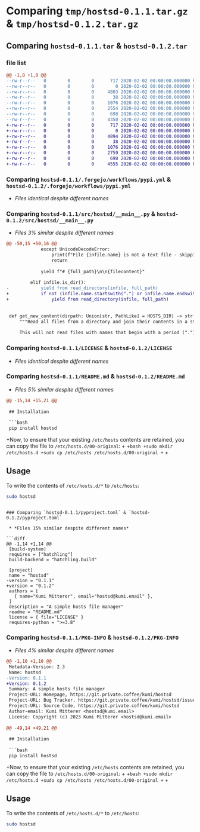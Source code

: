# Comparing `tmp/hostsd-0.1.1.tar.gz` & `tmp/hostsd-0.1.2.tar.gz`

## Comparing `hostsd-0.1.1.tar` & `hostsd-0.1.2.tar`

### file list

```diff
@@ -1,8 +1,8 @@
--rw-r--r--   0        0        0      717 2020-02-02 00:00:00.000000 hostsd-0.1.1/.forgejo/workflows/pypi.yml
--rw-r--r--   0        0        0        0 2020-02-02 00:00:00.000000 hostsd-0.1.1/src/hostsd/__init__.py
--rw-r--r--   0        0        0     4803 2020-02-02 00:00:00.000000 hostsd-0.1.1/src/hostsd/__main__.py
--rw-r--r--   0        0        0       38 2020-02-02 00:00:00.000000 hostsd-0.1.1/.gitignore
--rw-r--r--   0        0        0     1076 2020-02-02 00:00:00.000000 hostsd-0.1.1/LICENSE
--rw-r--r--   0        0        0     2554 2020-02-02 00:00:00.000000 hostsd-0.1.1/README.md
--rw-r--r--   0        0        0      698 2020-02-02 00:00:00.000000 hostsd-0.1.1/pyproject.toml
--rw-r--r--   0        0        0     4350 2020-02-02 00:00:00.000000 hostsd-0.1.1/PKG-INFO
+-rw-r--r--   0        0        0      717 2020-02-02 00:00:00.000000 hostsd-0.1.2/.forgejo/workflows/pypi.yml
+-rw-r--r--   0        0        0        0 2020-02-02 00:00:00.000000 hostsd-0.1.2/src/hostsd/__init__.py
+-rw-r--r--   0        0        0     4894 2020-02-02 00:00:00.000000 hostsd-0.1.2/src/hostsd/__main__.py
+-rw-r--r--   0        0        0       38 2020-02-02 00:00:00.000000 hostsd-0.1.2/.gitignore
+-rw-r--r--   0        0        0     1076 2020-02-02 00:00:00.000000 hostsd-0.1.2/LICENSE
+-rw-r--r--   0        0        0     2759 2020-02-02 00:00:00.000000 hostsd-0.1.2/README.md
+-rw-r--r--   0        0        0      698 2020-02-02 00:00:00.000000 hostsd-0.1.2/pyproject.toml
+-rw-r--r--   0        0        0     4555 2020-02-02 00:00:00.000000 hostsd-0.1.2/PKG-INFO
```

### Comparing `hostsd-0.1.1/.forgejo/workflows/pypi.yml` & `hostsd-0.1.2/.forgejo/workflows/pypi.yml`

 * *Files identical despite different names*

### Comparing `hostsd-0.1.1/src/hostsd/__main__.py` & `hostsd-0.1.2/src/hostsd/__main__.py`

 * *Files 3% similar despite different names*

```diff
@@ -50,15 +50,16 @@
             except UnicodeDecodeError:
                 print(f"File {infile.name} is not a text file - skipping")
                 return
 
             yield f"# {full_path}\n\n{filecontent}"
 
         elif infile.is_dir():
-            yield from read_directory(infile, full_path)
+            if not (infile.name.startswith(".") or infile.name.endswith(".disabled")):
+                yield from read_directory(infile, full_path)
 
 
 def get_new_content(dirpath: Union[str, PathLike] = HOSTS_DIR) -> str:
     """Read all files from a directory and join their contents in a string
 
     This will not read files with names that begin with a period ("."), or binary files.
```

### Comparing `hostsd-0.1.1/LICENSE` & `hostsd-0.1.2/LICENSE`

 * *Files identical despite different names*

### Comparing `hostsd-0.1.1/README.md` & `hostsd-0.1.2/README.md`

 * *Files 5% similar despite different names*

```diff
@@ -15,14 +15,21 @@
 
 ## Installation
 
 ```bash
 pip install hostsd
 ```
 
+Now, to ensure that your existing `/etc/hosts` contents are retained, you can copy the file to `/etc/hosts.d/00-original`:
+
+```bash
+sudo mkdir /etc/hosts.d
+sudo cp /etc/hosts /etc/hosts.d/00-original
+```
+
 ## Usage
 
 To write the contents of `/etc/hosts.d/*` to `/etc/hosts`:
 
 ```bash
 sudo hostsd
 ```
```

### Comparing `hostsd-0.1.1/pyproject.toml` & `hostsd-0.1.2/pyproject.toml`

 * *Files 15% similar despite different names*

```diff
@@ -1,14 +1,14 @@
 [build-system]
 requires = ["hatchling"]
 build-backend = "hatchling.build"
 
 [project]
 name = "hostsd"
-version = "0.1.1"
+version = "0.1.2"
 authors = [
   { name="Kumi Mitterer", email="hostsd@kumi.email" },
 ]
 description = "A simple hosts file manager"
 readme = "README.md"
 license = { file="LICENSE" }
 requires-python = ">=3.8"
```

### Comparing `hostsd-0.1.1/PKG-INFO` & `hostsd-0.1.2/PKG-INFO`

 * *Files 4% similar despite different names*

```diff
@@ -1,10 +1,10 @@
 Metadata-Version: 2.3
 Name: hostsd
-Version: 0.1.1
+Version: 0.1.2
 Summary: A simple hosts file manager
 Project-URL: Homepage, https://git.private.coffee/kumi/hostsd
 Project-URL: Bug Tracker, https://git.private.coffee/kumi/hostsd/issues
 Project-URL: Source Code, https://git.private.coffee/kumi/hostsd
 Author-email: Kumi Mitterer <hostsd@kumi.email>
 License: Copyright (c) 2023 Kumi Mitterer <hostsd@kumi.email>
         
@@ -49,14 +49,21 @@
 
 ## Installation
 
 ```bash
 pip install hostsd
 ```
 
+Now, to ensure that your existing `/etc/hosts` contents are retained, you can copy the file to `/etc/hosts.d/00-original`:
+
+```bash
+sudo mkdir /etc/hosts.d
+sudo cp /etc/hosts /etc/hosts.d/00-original
+```
+
 ## Usage
 
 To write the contents of `/etc/hosts.d/*` to `/etc/hosts`:
 
 ```bash
 sudo hostsd
 ```
```

